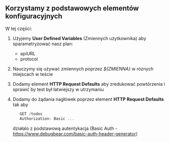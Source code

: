 ## Korzystamy z podstawowych elementów konfiguracyjnych

W tej części:

1. Użyjemy **User Defined Variables** (Zmiennych użytkownika) aby sparametryzować nasz plan:
     - apiURL
     - protocol    
2. Nauczymy się używać zmiennych poprzez _${ZMIENNA}_ w róznych miejscach w teście
3. Dodamy element **HTTP Request Defaults** aby zredukować powtórzenia i sprawić by test był łatwiejszy w utrzymaniu
4. Dodamy  do żądania nagłówek poprzez element **HTTP Request Defaults** tak aby
 
    ```powershell
       GET /todos
       Authorization: Basic ...
    ```
       
     
     działalo z podstawową autentykacja (Basic Auth - https://www.debugbear.com/basic-auth-header-generator)